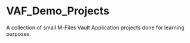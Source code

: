 # VAF_Demo_Projects
A collection of small M-Files Vault Application projects done for learning purposes.
